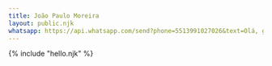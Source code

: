 ```yaml
---
title: João Paulo Moreira
layout: public.njk
whatsapp: https://api.whatsapp.com/send?phone=5513991027026&text=Olá, gostária de agendar uma reunião sobre estratégias de marketing para minha empresa!
---
```


{% include "hello.njk" %}